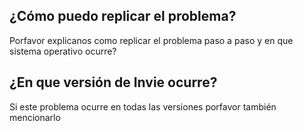 ## ¿Cómo puedo replicar el problema?
Porfavor explicanos como replicar el problema paso a paso y en que sistema operativo ocurre?
## ¿En que versión de Invie ocurre?
Si este problema ocurre en todas las versiones porfavor también mencionarlo
